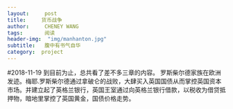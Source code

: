 ```yaml
---
layout:     post
title:     货币战争
author:     CHENEY WANG
tags: 		阅读
header-img:  "img/manhanton.jpg"
subtitle:  	腹中有书气自华
category:  project
---
```

<!-- Start Writing Below in Markdown -->

#2018-11-19
到目前为止，总共看了差不多三章的内容。
罗斯柴尔德家族在欧洲发迹。梅耶.罗斯柴尔德通过拿破仑的战败，大肆买入英国国债从而掌控英国资本市场。并建立起了英格兰银行，英国王室通过向英格兰银行借款，以税收为借贷抵押物，暗地里掌控了英国黄金，国债价格走势。